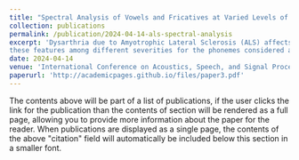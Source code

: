 ```yaml
---
title: "Spectral Analysis of Vowels and Fricatives at Varied Levels of Dysarthria Severity for Amyotrophic Lateral Sclerosis"
collection: publications
permalink: /publication/2024-04-14-als-spectral-analysis
excerpt: 'Dysarthria due to Amyotrophic Lateral Sclerosis (ALS) affects the acoustic characteristics of different speech sounds. The effects intensify with increasing severity leading to the collapse of the acoustic space of the affected individuals. With an aim to characterize such changes in the acoustic space, this paper studies the variations in band-specific and full-band spectral properties of 4 sustained vowels (/a/, /i/, /o/, /u/) and 3 sustained fricatives (/s/, /sh/, /f/) at different dysarthria severity levels. Effect of dysarthria on spectral features of these phonemes are not well explored. Statistical comparison of
these features among different severities for the phonemes considered and among different vowels/fricatives for every severity level using speech data from 119 ALS and 40 healthy subjects indicate the followings. Though all band-specific and full-band features of the three fricatives and most of those features for the four vowels become statistically similar at high severity levels, certain features remain distinguishable. Spectral differences in 0-2 kHz band between /a/ and the other vowels and in the 2-6 kHz band between /a/ and /o/, /u/ persist through all severity levels. Moreover, properties of /f/ remain mostly unchanged with increasing dysarthria severity levels.'
date: 2024-04-14
venue: 'International Conference on Acoustics, Speech, and Signal Processing (ICASSP) 2024'
paperurl: 'http://academicpages.github.io/files/paper3.pdf'
---
```


The contents above will be part of a list of publications, if the user clicks the link for the publication than the contents of section will be rendered as a full page, allowing you to provide more information about the paper for the reader. When publications are displayed as a single page, the contents of the above "citation" field will automatically be included below this section in a smaller font.
